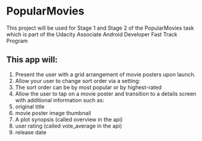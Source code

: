 # PopularMovies

This project will be used for Stage 1 and Stage 2 of the PopularMovies task which is part of the Udacity Associate Android Developer Fast Track Program

## This app will:
1. Present the user with a grid arrangement of movie posters upon launch.  
2. Allow your user to change sort order via a setting:    
  1. The sort order can be by most popular or by highest-rated  
3. Allow the user to tap on a movie poster and transition to a details screen with additional information such as:
  1. original title
  2. movie poster image thumbnail
  3. A plot synopsis (called overview in the api)
  4. user rating (called vote_average in the api)
  5. release date
